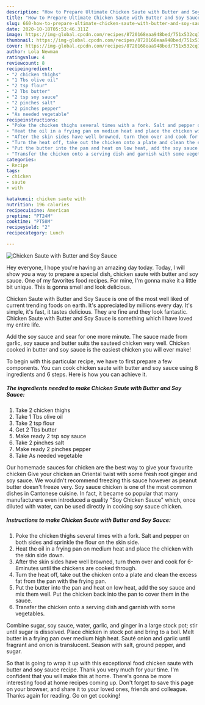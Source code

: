 ```yaml
---
description: "How to Prepare Ultimate Chicken Saute with Butter and Soy Sauce"
title: "How to Prepare Ultimate Chicken Saute with Butter and Soy Sauce"
slug: 660-how-to-prepare-ultimate-chicken-saute-with-butter-and-soy-sauce
date: 2020-10-18T05:53:46.311Z
image: https://img-global.cpcdn.com/recipes/8720168eaa948bed/751x532cq70/chicken-saute-with-butter-and-soy-sauce-recipe-main-photo.jpg
thumbnail: https://img-global.cpcdn.com/recipes/8720168eaa948bed/751x532cq70/chicken-saute-with-butter-and-soy-sauce-recipe-main-photo.jpg
cover: https://img-global.cpcdn.com/recipes/8720168eaa948bed/751x532cq70/chicken-saute-with-butter-and-soy-sauce-recipe-main-photo.jpg
author: Lola Newman
ratingvalue: 4
reviewcount: 8
recipeingredient:
- "2 chicken thighs"
- "1 Tbs olive oil"
- "2 tsp flour"
- "2 Tbs butter"
- "2 tsp soy sauce"
- "2 pinches salt"
- "2 pinches pepper"
- "As needed vegetable"
recipeinstructions:
- "Poke the chicken thighs several times with a fork. Salt and pepper on both sides and sprinkle the flour on the skin side."
- "Heat the oil in a frying pan on medium heat and place the chicken with the skin side down."
- "After the skin sides have well browned, turn them over and cook for 6-8minutes until the chickens are cooked through."
- "Turn the heat off, take out the chicken onto a plate and clean the excess fat from the pan with the frying pan."
- "Put the butter into the pan and heat on low heat, add the soy sauce and mix them well. Put the chicken back into the pan to cover them in the sauce."
- "Transfer the chicken onto a serving dish and garnish with some vegetables."
categories:
- Recipe
tags:
- chicken
- saute
- with

katakunci: chicken saute with 
nutrition: 196 calories
recipecuisine: American
preptime: "PT24M"
cooktime: "PT58M"
recipeyield: "2"
recipecategory: Lunch

---
```



![Chicken Saute with Butter and Soy Sauce](https://img-global.cpcdn.com/recipes/8720168eaa948bed/751x532cq70/chicken-saute-with-butter-and-soy-sauce-recipe-main-photo.jpg)

Hey everyone, I hope you're having an amazing day today. Today, I will show you a way to prepare a special dish, chicken saute with butter and soy sauce. One of my favorites food recipes. For mine, I'm gonna make it a little bit unique. This is gonna smell and look delicious.

Chicken Saute with Butter and Soy Sauce is one of the most well liked of current trending foods on earth. It's appreciated by millions every day. It's simple, it's fast, it tastes delicious. They are fine and they look fantastic. Chicken Saute with Butter and Soy Sauce is something which I have loved my entire life.

Add the soy sauce and sear for one more minute. The sauce made from garlic, soy sauce and butter suits the sauteed chicken very well. Chicken cooked in butter and soy sauce is the easiest chicken you will ever make!


To begin with this particular recipe, we have to first prepare a few components. You can cook chicken saute with butter and soy sauce using 8 ingredients and 6 steps. Here is how you can achieve it.

<!--inarticleads1-->

##### The ingredients needed to make Chicken Saute with Butter and Soy Sauce:

1. Take 2 chicken thighs
1. Take 1 Tbs olive oil
1. Take 2 tsp flour
1. Get 2 Tbs butter
1. Make ready 2 tsp soy sauce
1. Take 2 pinches salt
1. Make ready 2 pinches pepper
1. Take As needed vegetable


Our homemade sauces for chicken are the best way to give your favourite chicken Give your chicken an Oriental twist with some fresh root ginger and soy sauce. We wouldn&#39;t recommend freezing this sauce however as peanut butter doesn&#39;t freeze very. Soy sauce chicken is one of the most common dishes in Cantonese cuisine. In fact, it became so popular that many manufacturers even introduced a quality &#34;Soy Chicken Sauce&#34; which, once diluted with water, can be used directly in cooking soy sauce chicken. 

<!--inarticleads2-->

##### Instructions to make Chicken Saute with Butter and Soy Sauce:

1. Poke the chicken thighs several times with a fork. Salt and pepper on both sides and sprinkle the flour on the skin side.
1. Heat the oil in a frying pan on medium heat and place the chicken with the skin side down.
1. After the skin sides have well browned, turn them over and cook for 6-8minutes until the chickens are cooked through.
1. Turn the heat off, take out the chicken onto a plate and clean the excess fat from the pan with the frying pan.
1. Put the butter into the pan and heat on low heat, add the soy sauce and mix them well. Put the chicken back into the pan to cover them in the sauce.
1. Transfer the chicken onto a serving dish and garnish with some vegetables.


Combine sugar, soy sauce, water, garlic, and ginger in a large stock pot; stir until sugar is dissolved. Place chicken in stock pot and bring to a boil. Melt butter in a frying pan over medium high heat. Sauté onion and garlic until fragrant and onion is translucent. Season with salt, ground pepper, and sugar. 

So that is going to wrap it up with this exceptional food chicken saute with butter and soy sauce recipe. Thank you very much for your time. I'm confident that you will make this at home. There's gonna be more interesting food at home recipes coming up. Don't forget to save this page on your browser, and share it to your loved ones, friends and colleague. Thanks again for reading. Go on get cooking!
